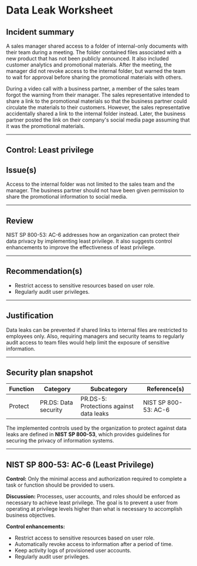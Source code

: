 # **Data Leak Worksheet**

## **Incident summary**

A sales manager shared access to a folder of internal-only documents with their team during a meeting. The folder contained files associated with a new product that has not been publicly announced. It also included customer analytics and promotional materials. After the meeting, the manager did not revoke access to the internal folder, but warned the team to wait for approval before sharing the promotional materials with others.

During a video call with a business partner, a member of the sales team forgot the warning from their manager. The sales representative intended to share a link to the promotional materials so that the business partner could circulate the materials to their customers. However, the sales representative accidentally shared a link to the internal folder instead. Later, the business partner posted the link on their company's social media page assuming that it was the promotional materials.

---

## **Control:** Least privilege

## **Issue(s)**

Access to the internal folder was not limited to the sales team and the manager. The business partner should not have been given permission to share the promotional information to social media.

---

## **Review**

NIST SP 800-53: AC-6 addresses how an organization can protect their data privacy by implementing least privilege. It also suggests control enhancements to improve the effectiveness of least privilege.

---

## **Recommendation(s)**

* Restrict access to sensitive resources based on user role.
* Regularly audit user privileges.

---

## **Justification**

Data leaks can be prevented if shared links to internal files are restricted to employees only. Also, requiring managers and security teams to regularly audit access to team files would help limit the exposure of sensitive information.

---

## **Security plan snapshot**

| **Function** | **Category**         | **Subcategory**                         | **Reference(s)**     |
| ------------ | -------------------- | --------------------------------------- | -------------------- |
| Protect      | PR.DS: Data security | PR.DS-5: Protections against data leaks | NIST SP 800-53: AC-6 |

The implemented controls used by the organization to protect against data leaks are defined in **NIST SP 800-53**, which provides guidelines for securing the privacy of information systems.

---

## **NIST SP 800-53: AC-6 (Least Privilege)**

**Control:**
Only the minimal access and authorization required to complete a task or function should be provided to users.

**Discussion:**
Processes, user accounts, and roles should be enforced as necessary to achieve least privilege. The goal is to prevent a user from operating at privilege levels higher than what is necessary to accomplish business objectives.

**Control enhancements:**

* Restrict access to sensitive resources based on user role.
* Automatically revoke access to information after a period of time.
* Keep activity logs of provisioned user accounts.
* Regularly audit user privileges.


